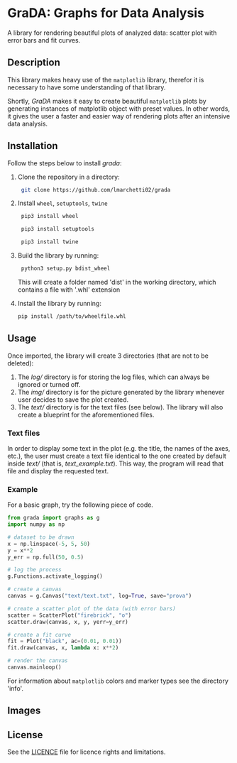 # GraDA: Graphs for Data Analysis

A library for rendering beautiful plots of analyzed data: scatter plot with error bars and fit curves.

## Description

This library makes heavy use of the `matplotlib` library, therefor it is necessary to have some
understanding of that library.

Shortly, _GraDA_ makes it easy to create beautiful `matplotlib` plots by generating instances of
matplotlib object with preset values. In other words, it gives the user a faster and easier way of
rendering plots after an intensive data analysis.

## Installation

Follow the steps below to install _grada_:

1. Clone the repository in a directory:

   ```bash
    git clone https://github.com/lmarchetti02/grada
   ```

2. Install `wheel`, `setuptools`, `twine`

   ```bash
    pip3 install wheel
   ```

   ```bash
    pip3 install setuptools
   ```

   ```bash
    pip3 install twine
   ```

3. Build the library by running:

   ```bash
    python3 setup.py bdist_wheel
   ```

   This will create a folder named 'dist' in the working directory, which contains a file
   with '.whl' extension

4. Install the library by running:

   ```bash
   pip install /path/to/wheelfile.whl
   ```

## Usage

Once imported, the library will create 3 directories (that are not to be deleted):

1. The _log/_ directory is for storing the log files, which can always be
   ignored or turned off.
2. The _img/_ directory is for the picture generated by the library whenever
   user decides to save the plot created.
3. The _text/_ directory is for the text files (see below). The library will also
   create a blueprint for the aforementioned files.

### Text files

In order to display some text in the plot (e.g. the title, the names of the axes, etc.), the
user must create a text file identical to the one created by default inside _text/_ (that is,
_text_example.txt_). This way, the program will read that file and display the requested text.

### Example

For a basic graph, try the following piece of code.

```python
from grada import graphs as g
import numpy as np

# dataset to be drawn
x = np.linspace(-5, 5, 50)
y = x**2
y_err = np.full(50, 0.5)

# log the process
g.Functions.activate_logging()

# create a canvas
canvas = g.Canvas("text/text.txt", log=True, save="prova")

# create a scatter plot of the data (with error bars)
scatter = ScatterPlot("firebrick", "o")
scatter.draw(canvas, x, y, yerr=y_err)

# create a fit curve
fit = Plot("black", ac=(0.01, 0.01))
fit.draw(canvas, x, lambda x: x**2)

# render the canvas
canvas.mainloop()
```

For information about `matplotlib` colors and marker types see the directory 'info'.

## Images

## License

See the [LICENCE](LICENCE) file for licence rights and limitations.
